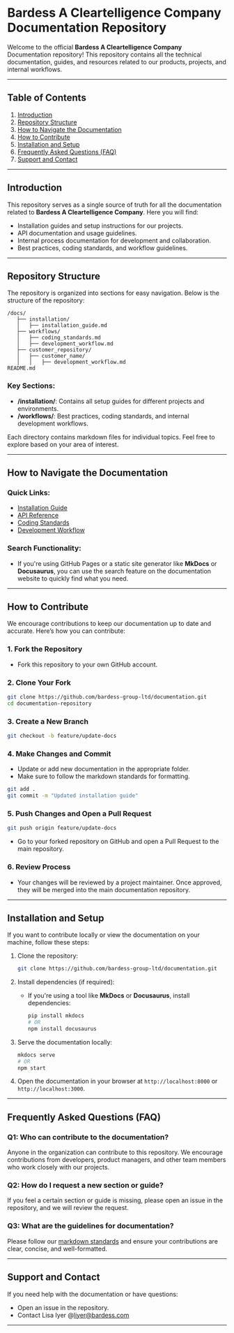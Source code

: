 
# **Bardess A Cleartelligence Company Documentation Repository**

Welcome to the official **Bardess A Cleartelligence Company** Documentation repository! This repository contains all the technical documentation, guides, and resources related to our products, projects, and internal workflows.

---

## **Table of Contents**

1. [Introduction](#introduction)
2. [Repository Structure](#repository-structure)
3. [How to Navigate the Documentation](#how-to-navigate-the-documentation)
4. [How to Contribute](#how-to-contribute)
5. [Installation and Setup](#installation-and-setup)
6. [Frequently Asked Questions (FAQ)](#frequently-asked-questions-faq)
7. [Support and Contact](#support-and-contact)

---

## **Introduction**

This repository serves as a single source of truth for all the documentation related to **Bardess A Cleartelligence Company**. Here you will find:

- Installation guides and setup instructions for our projects.
- API documentation and usage guidelines.
- Internal process documentation for development and collaboration.
- Best practices, coding standards, and workflow guidelines.

---

## **Repository Structure**

The repository is organized into sections for easy navigation. Below is the structure of the repository:

```
/docs/
   ├── installation/
   │   ├── installation_guide.md
   ├── workflows/
   │   ├── coding_standards.md
   │   ├── development_workflow.md
   ├── customer_repository/
   │   ├── customer_name/
   │   │   ├── development_workflow.md
README.md
```

### Key Sections:
- **/installation/**: Contains all setup guides for different projects and environments.
- **/workflows/**: Best practices, coding standards, and internal development workflows.

Each directory contains markdown files for individual topics. Feel free to explore based on your area of interest.

---

## **How to Navigate the Documentation**

### Quick Links:

- [Installation Guide](./docs/installation/installation_guide.md)
- [API Reference](./docs/api/api_reference.md)
- [Coding Standards](./docs/workflows/coding_standards.md)
- [Development Workflow](./docs/workflows/development_workflow.md)

### Search Functionality:
- If you're using GitHub Pages or a static site generator like **MkDocs** or **Docusaurus**, you can use the search feature on the documentation website to quickly find what you need.

---

## **How to Contribute**

We encourage contributions to keep our documentation up to date and accurate. Here’s how you can contribute:

### 1. Fork the Repository
   - Fork this repository to your own GitHub account.
   
### 2. Clone Your Fork
   ```bash
   git clone https://github.com/bardess-group-ltd/documentation.git
   cd documentation-repository
   ```

### 3. Create a New Branch
   ```bash
   git checkout -b feature/update-docs
   ```

### 4. Make Changes and Commit
   - Update or add new documentation in the appropriate folder.
   - Make sure to follow the markdown standards for formatting.

   ```bash
   git add .
   git commit -m "Updated installation guide"
   ```

### 5. Push Changes and Open a Pull Request
   ```bash
   git push origin feature/update-docs
   ```

   - Go to your forked repository on GitHub and open a Pull Request to the main repository.

### 6. Review Process
   - Your changes will be reviewed by a project maintainer. Once approved, they will be merged into the main documentation repository.

---

## **Installation and Setup**

If you want to contribute locally or view the documentation on your machine, follow these steps:

1. Clone the repository:
   ```bash
   git clone https://github.com/bardess-group-ltd/documentation.git
   ```

2. Install dependencies (if required):
   - If you're using a tool like **MkDocs** or **Docusaurus**, install dependencies:
     ```bash
     pip install mkdocs
     # OR
     npm install docusaurus
     ```

3. Serve the documentation locally:
   ```bash
   mkdocs serve
   # OR
   npm start
   ```

4. Open the documentation in your browser at `http://localhost:8000` or `http://localhost:3000`.

---

## **Frequently Asked Questions (FAQ)**

### **Q1: Who can contribute to the documentation?**
Anyone in the organization can contribute to this repository. We encourage contributions from developers, product managers, and other team members who work closely with our projects.

### **Q2: How do I request a new section or guide?**
If you feel a certain section or guide is missing, please open an issue in the repository, and we will review the request.

### **Q3: What are the guidelines for documentation?**
Please follow our [markdown standards](./docs/workflows/markdown_standards.md) and ensure your contributions are clear, concise, and well-formatted.

---

## **Support and Contact**

If you need help with the documentation or have questions:

- Open an issue in the repository.
- Contact Lisa Iyer @liyer@bardess.com
---
